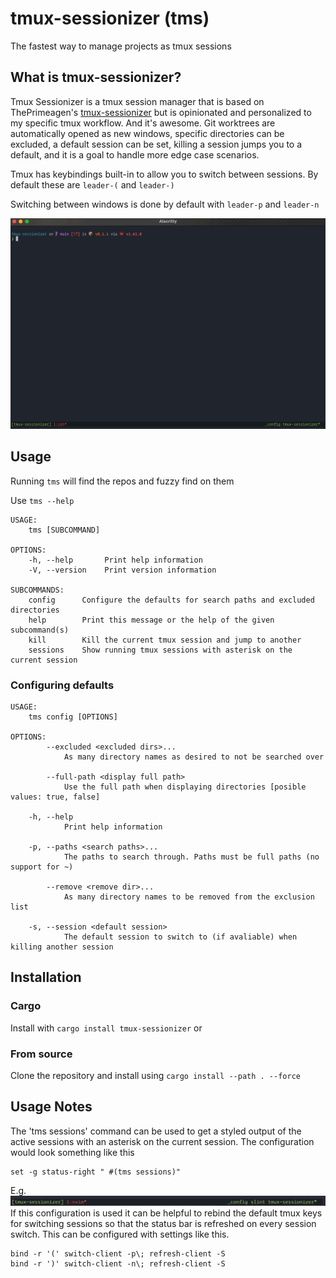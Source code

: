 # tmux-sessionizer (tms)

The fastest way to manage projects as tmux sessions

## What is tmux-sessionizer?

Tmux Sessionizer is a tmux session manager that is based on ThePrimeagen's
[tmux-sessionizer](https://github.com/ThePrimeagen/.dotfiles/blob/master/bin/.local/bin/tmux-sessionizer)
but is opinionated and personalized to my specific tmux workflow. And it's awesome. Git worktrees
are automatically opened as new windows, specific directories can be excluded, a default session can
be set, killing a session jumps you to a default, and it is a goal to handle more edge case
scenarios. 

Tmux has keybindings built-in to allow you to switch between sessions. By default these are `leader-(` and `leader-)`

Switching between windows is done by default with `leader-p` and `leader-n`

![tms-gif](images/tms-v0_1_1.gif)

## Usage

Running `tms` will find the repos and fuzzy find on them

Use `tms --help`
```
USAGE:
    tms [SUBCOMMAND]

OPTIONS:
    -h, --help       Print help information
    -V, --version    Print version information

SUBCOMMANDS:
    config      Configure the defaults for search paths and excluded directories
    help        Print this message or the help of the given subcommand(s)
    kill        Kill the current tmux session and jump to another
    sessions    Show running tmux sessions with asterisk on the current session
```

### Configuring defaults

```
USAGE:
    tms config [OPTIONS]

OPTIONS:
        --excluded <excluded dirs>...
            As many directory names as desired to not be searched over

        --full-path <display full path>
            Use the full path when displaying directories [posible values: true, false]

    -h, --help
            Print help information

    -p, --paths <search paths>...
            The paths to search through. Paths must be full paths (no support for ~)

        --remove <remove dir>...
            As many directory names to be removed from the exclusion list

    -s, --session <default session>
            The default session to switch to (if avaliable) when killing another session
```

## Installation

### Cargo

Install with `cargo install tmux-sessionizer` or

### From source

Clone the repository and install using ```cargo install --path . --force```

## Usage Notes

The 'tms sessions' command can be used to get a styled output of the active sessions with an asterisk on the current session. The configuration would look something like this
```
set -g status-right " #(tms sessions)"
```
E.g. ![tmux status bar](images/tmux-status-bar.png)
If this configuration is used it can be helpful to rebind the default tmux keys for switching sessions so that the status bar is refreshed on every session switch. This can be configured with settings like this.
```
bind -r '(' switch-client -p\; refresh-client -S
bind -r ')' switch-client -n\; refresh-client -S
```
